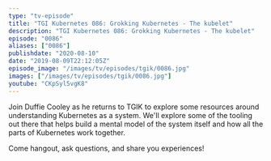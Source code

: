 ```yaml
---
type: "tv-episode"
title: "TGI Kubernetes 086: Grokking Kubernetes - The kubelet"
description: "TGI Kubernetes 086: Grokking Kubernetes - The kubelet"
episode: "0086"
aliases: ["0086"]
publishdate: "2020-08-10"
date: "2019-08-09T22:12:05Z"
episode_image: "/images/tv/episodes/tgik/0086.jpg"
images: ["/images/tv/episodes/tgik/0086.jpg"]
youtube: "CKpSyl5vgK8"
---
```


Join Duffie Cooley as he returns to TGIK to explore some resources around understanding Kubernetes as a system. We&#39;ll explore some of the tooling out there that helps build a mental model of the system itself and how all the parts of Kubernetes work together.

Come hangout, ask questions, and share you experiences!

